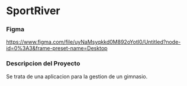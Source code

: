 # SportRiver

### Figma

https://www.figma.com/file/uyNaMsyqkkd0M892oYotI0/Untitled?node-id=0%3A3&frame-preset-name=Desktop

### Descripcion del Proyecto

Se trata de una aplicacion para la gestion de un gimnasio.
